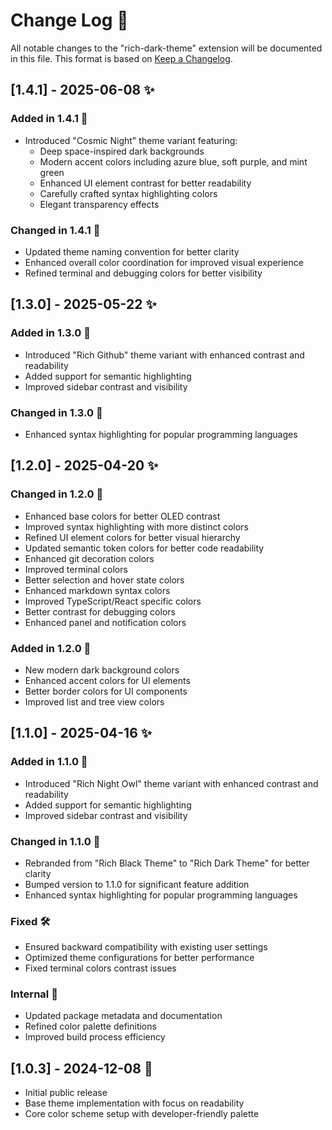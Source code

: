 # Change Log 🚀

All notable changes to the "rich-dark-theme" extension will be documented in this file.
This format is based on [Keep a Changelog].

## [1.4.1] - 2025-06-08 ✨

### Added in 1.4.1 🎉

- Introduced "Cosmic Night" theme variant featuring:
  - Deep space-inspired dark backgrounds
  - Modern accent colors including azure blue, soft purple, and mint green
  - Enhanced UI element contrast for better readability
  - Carefully crafted syntax highlighting colors
  - Elegant transparency effects

### Changed in 1.4.1 🔄

- Updated theme naming convention for better clarity
- Enhanced overall color coordination for improved visual experience
- Refined terminal and debugging colors for better visibility

## [1.3.0] - 2025-05-22 ✨

### Added in 1.3.0 🎉

- Introduced "Rich Github" theme variant with enhanced contrast and readability
- Added support for semantic highlighting
- Improved sidebar contrast and visibility

### Changed in 1.3.0 🔄

- Enhanced syntax highlighting for popular programming languages

## [1.2.0] - 2025-04-20 ✨

### Changed in 1.2.0 🔄

- Enhanced base colors for better OLED contrast
- Improved syntax highlighting with more distinct colors
- Refined UI element colors for better visual hierarchy
- Updated semantic token colors for better code readability
- Enhanced git decoration colors
- Improved terminal colors
- Better selection and hover state colors
- Enhanced markdown syntax colors
- Improved TypeScript/React specific colors
- Better contrast for debugging colors
- Enhanced panel and notification colors

### Added in 1.2.0 🎉

- New modern dark background colors
- Enhanced accent colors for UI elements
- Better border colors for UI components
- Improved list and tree view colors

## [1.1.0] - 2025-04-16 ✨

### Added in 1.1.0 🎉

- Introduced "Rich Night Owl" theme variant with enhanced contrast and readability
- Added support for semantic highlighting
- Improved sidebar contrast and visibility

### Changed in 1.1.0 🔄

- Rebranded from "Rich Black Theme" to "Rich Dark Theme" for better clarity
- Bumped version to 1.1.0 for significant feature addition
- Enhanced syntax highlighting for popular programming languages

### Fixed 🛠️

- Ensured backward compatibility with existing user settings
- Optimized theme configurations for better performance
- Fixed terminal colors contrast issues

### Internal 🔧

- Updated package metadata and documentation
- Refined color palette definitions
- Improved build process efficiency

## [1.0.3] - 2024-12-08 🎯

- Initial public release
- Base theme implementation with focus on readability
- Core color scheme setup with developer-friendly palette

[Keep a Changelog]: http://keepachangelog.com/
